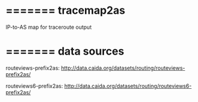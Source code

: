 =======
tracemap2as
===========

IP-to-AS map for traceroute output


=======
data sources
===========
routeviews-prefix2as:
  http://data.caida.org/datasets/routing/routeviews-prefix2as/

routeviews6-prefix2as:
  http://data.caida.org/datasets/routing/routeviews6-prefix2as/
